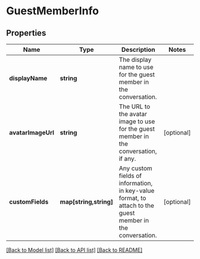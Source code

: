 # GuestMemberInfo

## Properties
Name | Type | Description | Notes
------------ | ------------- | ------------- | -------------
**displayName** | **string** | The display name to use for the guest member in the conversation. | 
**avatarImageUrl** | **string** | The URL to the avatar image to use for the guest member in the conversation, if any. | [optional] 
**customFields** | **map[string,string]** | Any custom fields of information, in key-value format, to attach to the guest member in the conversation. | [optional] 

[[Back to Model list]](../README.md#documentation-for-models) [[Back to API list]](../README.md#documentation-for-api-endpoints) [[Back to README]](../README.md)


